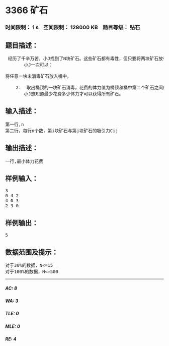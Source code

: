 # 3366 矿石   
### 时间限制： 1 s&nbsp;&nbsp;&nbsp;&nbsp;空间限制： 128000 KB&nbsp;&nbsp;&nbsp;&nbsp;题目等级： 钻石  
## 题目描述：  

<pre>
 经历了千辛万苦，小J找到了N块矿石。这些矿石都有毒性，但只要将两块矿石放在一起，再分开即可解毒。但任一两块矿石都可以互相吸引。为了降低吸引力，小J将他们放入一个直径仅能容下一块矿石，且足够高的木桶中并借此完成消毒。
       小J一次可以：

将任意一块未消毒矿石放入桶中。

    2.  取出桶顶的一块矿石消毒，花费的体力值为桶顶和桶中第二个矿石之间的吸引力。若不是所有矿石都消过毒或都未消过毒，则桶不能为空。
       小J想知道最少花费多少体力才可以获得所有矿石。
</pre>
  
  
## 输入描述：  

<pre>
第一行,n
第二行，每行n个数，第i块矿石与第j块矿石的吸引力Cij
</pre>
  
  
## 输出描述：  

<pre>
一行,最小体力花费
</pre>
  
  
## 样例输入：  

<pre>
3
0 4 2
4 0 3
2 3 0
</pre>
  
  
## 样例输出：  

<pre>
5
</pre>
  
  
## 数据范围及提示：  

<pre>
对于30%的数据，N<=15
对于100%的数据，N<=500
</pre>
  
  
***  

##### AC: 8  
##### WA: 3  
##### TLE: 0  
##### MLE: 0  
##### RE: 4  
